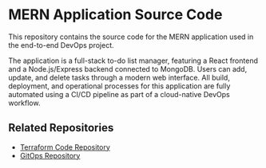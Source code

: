 # MERN Application Source Code

This repository contains the source code for the MERN  application used in the end-to-end DevOps project.

The application is a full-stack to-do list manager, featuring a React frontend and a Node.js/Express backend connected to MongoDB. Users can add, update, and delete tasks through a modern web interface. All build, deployment, and operational processes for this application are fully automated using a CI/CD pipeline as part of a cloud-native DevOps workflow.

##  Related Repositories
- [Terraform Code Repository](https://github.com/greninja517/mernapp-infra.git)
- [GitOps Repository](https://github.com/greninja517/mernapp-gitops.git)
